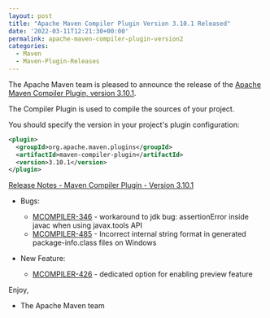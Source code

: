 ```yaml
---
layout: post
title: "Apache Maven Compiler Plugin Version 3.10.1 Released"
date: '2022-03-11T12:21:30+00:00'
permalink: apache-maven-compiler-plugin-version2
categories:
  - Maven
  - Maven-Plugin-Releases
---
```

The Apache Maven team is pleased to announce the release of the
[Apache Maven Compiler Plugin, version 3.10.1](https://maven.apache.org/plugins/maven-compiler-plugin/).

The Compiler Plugin is used to compile the sources of your project.

You should specify the version in your project's plugin configuration:

```xml
<plugin>
  <groupId>org.apache.maven.plugins</groupId>
  <artifactId>maven-compiler-plugin</artifactId>
  <version>3.10.1</version>
</plugin>
```

<!-- more -->

[Release Notes - Maven Compiler Plugin - Version 3.10.1](https://issues.apache.org/jira/secure/ReleaseNote.jspa?projectId=12317225&version=12343484)

* Bugs:
    * [MCOMPILER-346](https://issues.apache.org/jira/browse/MCOMPILER-346) - workaround to jdk bug: assertionError inside javac when using javax.tools API
    * [MCOMPILER-485](https://issues.apache.org/jira/browse/MCOMPILER-485) - Incorrect internal string format in generated package-info.class files on Windows

* New Feature:
    * [MCOMPILER-426](https://issues.apache.org/jira/browse/MCOMPILER-426) - dedicated option for enabling preview feature

Enjoy,

- The Apache Maven team
